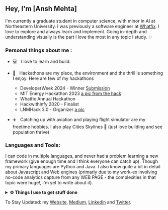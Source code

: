 ## Hey, I'm [Ansh Mehta]

<!-- [![Website Badge](https://img.shields.io/badge/Website-3b5998?style=flat-square&logo=google-chrome&logoColor=white)](https://ansh-mehta.com/) -->

I'm currently a graduate student in computer science, with minor in AI at Northeastern University. I was previously a software engineer at [Whatfix](https://whatfix.com/). 
I love to explore and always learn and implement. Going in-depth and understanding visually is the part I love the most in any topic I study. ✨

### Personal things about me :

- 💻 &nbsp; I love to learn and build.

- 🍕 &nbsp; Hackathons are my place, the environment and the thrill is something I enjoy. Here are few of my hackathons
	- DeveloperWeek 2024 - Winner [Submission](https://devpost.com/software/newsswipe)
	- MIT Energy Hackathon 2023 [a pic from the hack](https://www.linkedin.com/feed/update/urn:li:activity:7135041556691988480/)
	- Whatfix Annual Hackathon
  	- HackwithInfy 2020 - Finalist 
  	- LNMHack 3.0 - Organizer [a pic](https://www.facebook.com/photo/?fbid=1911691092201293&set=a.218384548198631)

- ✈️ &nbsp; Catching up with aviation and playing flight simulator are my freetime hobbies. I also play Cities Skylines 🏢 (just love building and see population thrive)		  


### Languages and Tools:

I can code in multiple languages, and never had a problem learning a new framework (give enough time and I think everyone can catch up). 
Though my primary languages are Python and Java. 
I also know quite a bit in detail about Javascript and Web engines (primarly due to my work-ex involving no-code analytics capture from any WEB PAGE - the complexities in that topic were huge!, i'm yet to write about it).

<details>	
  <br />
  <summary><b>⚙️ Things I use to get stuff done</b></summary>
  	<ul>
  	    <li><b>OS:</b> MacOS Sonama</li>
	    <li><b>Laptop: </b> MacBook Pro (14-inch, M2, 2021)</li>
  	    <li><b>Browser: </b> Chrome (privacy - its okay 😶‍🌫️)</li>
	</ul>	
</details>

To Stay Updated:</b> my [Website](anshmehtamm.github.io/personal-website), [Medium](https://medium.com/@anshmehtamm), [Linkedin](linkedin.com/in/anshmht) and [Twitter](x.com/anshm15).
